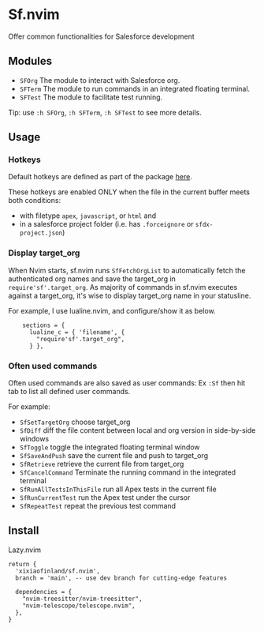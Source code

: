 # Sf.nvim

Offer common functionalities for Salesforce development

## Modules

- `SFOrg`  The module to interact with Salesforce org.
- `SFTerm` The module to run commands in an integrated floating terminal.
- `SFTest` The module to facilitate test running.

Tip: use `:h SFOrg`, `:h SFTerm`, `:h SFTest` to see more details.

## Usage

### Hotkeys

Default hotkeys are defined as part of the package [here](https://github.com/xixiaofinland/sf.nvim/blob/dev/plugin/sf.lua).

These hotkeys are enabled ONLY when the file in the current buffer meets both conditions:
- with filetype `apex`, `javascript`, or `html` and
- in a salesforce project folder (i.e. has `.forceignore` or `sfdx-project.json`)

### Display target_org

When Nvim starts, sf.nvim runs `SfFetchOrgList` to automatically fetch the authenticated org names and save the target_org in `require'sf'.target_org`.
As majority of commands in sf.nvim executes against a target_org, it's wise to display target_org name in your statusline.

For example, I use lualine.nvim, and configure/show it as below.

```
    sections = {
      lualine_c = { 'filename', {
        "require'sf'.target_org",
      } },
```

### Often used commands

Often used commands are also saved as user commands: Ex `:Sf` then hit tab to list all defined user commands.

For example:

- `SfSetTargetOrg` choose target_org
- `SfDiff` diff the file content between local and org version in side-by-side windows
- `SfToggle` toggle the integrated floating terminal window
- `SfSaveAndPush` save the current file and push to target_org
- `SfRetrieve` retrieve the current file from target_org
- `SfCancelCommand` Terminate the running command in the integrated terminal
- `SfRunAllTestsInThisFile` run all Apex tests in the current file
- `SfRunCurrentTest` run the Apex test under the cursor
- `SfRepeatTest` repeat the previous test command

## Install

Lazy.nvim

```
return {
  'xixiaofinland/sf.nvim',
  branch = 'main', -- use dev branch for cutting-edge features

  dependencies = {
    "nvim-treesitter/nvim-treesitter",
    "nvim-telescope/telescope.nvim",
  },
}

```

